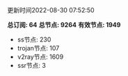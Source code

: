 更新时间2022-08-30 07:52:50

**总订阅: 64**
**总节点: 9264**
**有效节点: 1949**
- ss节点: 230
- trojan节点: 107
- v2ray节点: 1609
- ssr节点: 3
